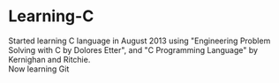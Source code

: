 Learning-C
==========
Started learning C language in August 2013 using "Engineering Problem Solving with C by Dolores Etter", and "C Programming Language" by Kernighan and Ritchie.<br />
Now learning Git
